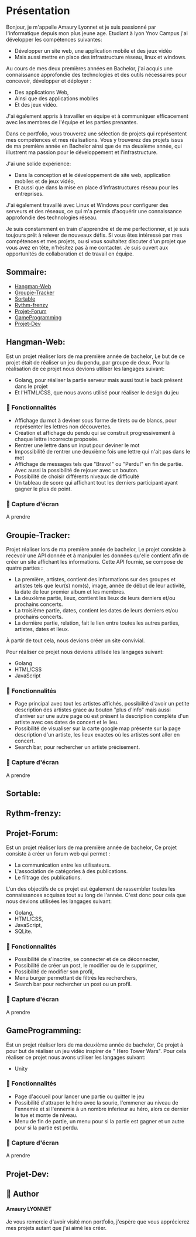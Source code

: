 # Présentation

Bonjour, je m'appelle Amaury Lyonnet et je suis passionné par l'informatique depuis mon plus jeune age. Etudiant à lyon Ynov Campus j'ai développer les compétences suivantes: 
- Développer un site web, une application mobile et des jeux vidéo 
- Mais aussi mettre en place des infrastructure réseau, linux et windows.

Au cours de mes deux premières années en Bachelor, j'ai acquis une connaissance approfondie des technologies et des outils nécessaires pour concevoir, développer et déployer :
- Des applications Web, 
- Ainsi que des applications mobiles 
- Et des jeux vidéo.

J'ai également appris à travailler en équipe et à communiquer efficacement avec les membres de l'équipe et les parties prenantes.

Dans ce portfolio, vous trouverez une sélection de projets qui représentent mes compétences et mes réalisations. Vous y trouverez des projets issus de ma première année en Bachelor ainsi que de ma deuxième année, qui illustrent ma passion pour le développement et l'infrastructure.

J'ai une solide expérience:
- Dans la conception et le développement de site web, application mobiles et de jeux vidéo, 
- Et aussi que dans la mise en place d'infrastructures réseau pour les entreprises. 

J'ai également travaillé avec Linux et Windows pour configurer des serveurs et des réseaux, ce qui m'a permis d'acquérir une connaissance approfondie des technologies réseau.

Je suis constamment en train d'apprendre et de me perfectionner, et je suis toujours prêt à relever de nouveaux défis. Si vous êtes intéressé par mes compétences et mes projets, ou si vous souhaitez discuter d'un projet que vous avez en tête, n'hésitez pas à me contacter. Je suis ouvert aux opportunités de collaboration et de travail en équipe.

## Sommaire: 
- [Hangman-Web](#Hangman-Web)
- [Groupie-Tracker](#Groupie-Tracker)
- [Sortable](#Sortable)
- [Rythm-frenzy](#Rythm-frenzy)
- [Projet-Forum](#Projet-Forum)
- [GameProgramming](#GameProgramming)
- [Projet-Dev](#Projet-Dev)


## Hangman-Web:
Est un projet réaliser lors de ma première année de bachelor,
Le but de ce projet était de réaliser un jeu du pendu, par groupe de deux.
Pour la réalisation de ce projet nous devions utiliser les langages suivant:
- Golang, pour réaliser la partie serveur mais aussi tout le back présent dans le projet
- Et l'HTML/CSS, que nous avons utilisé pour réaliser le design du jeu


### 🧐 Fonctionnalités
- Affichage du mot à deviner sous forme de tirets ou de blancs, pour représenter les lettres non découvertes.
- Création et affichage du pendu qui se construit progressivement à chaque lettre incorrecte proposée.
- Rentrer une lettre dans un input pour deviner le mot
- Impossibilité de rentrer une deuxième fois une lettre qui n'ait pas dans le mot
- Affichage de messages tels que "Bravo!" ou "Perdu!" en fin de partie. Avec aussi la possibilité de rejouer avec un bouton.
- Possibilité de choisir différents niveaux de difficulté
- Un tableau de score qui affichant tout les derniers participant ayant gagner le plus de point.


### 📸 Capture d'écran

A prendre 


## Groupie-Tracker:
Projet réaliser lors de ma première année de bachelor,
Le projet consiste à recevoir une API donnée et à manipuler les données qu'elle contient afin de créer un site affichant les informations.
Cette API fournie, se compose de quatre parties :
- La première, artistes, contient des informations sur des groupes et artistes tels que leur(s) nom(s), image, année de début de leur activité, la date de leur premier album et les membres.
- La deuxième partie, lieux, contient les lieux de leurs derniers et/ou prochains concerts.
- La troisième partie, dates, contient les dates de leurs derniers et/ou prochains concerts.
- La dernière partie, relation, fait le lien entre toutes les autres parties, artistes, dates et lieux.

À partir de tout cela, nous devions créer un site convivial.

Pour réaliser ce projet nous devions utilisée les langages suivant:
- Golang
- HTML/CSS
- JavaScript


### 🧐 Fonctionnalités    
- Page principal avec tout les artistes affichés, possibilité d'avoir un petite description des artistes grace au bouton "plus d'info" mais aussi d'arriver sur une autre page où est présent la description complète d'un artiste avec ces dates de concert et le lieu. 
- Possibilité de visualiser sur la carte google map présente sur la page description d'un artiste, les lieux exactes où les artistes sont aller en concert.
- Search bar, pour rechercher un artiste précisement.

### 📸 Capture d'écran

A prendre 

## Sortable:


## Rythm-frenzy:


## Projet-Forum:
Est un projet réaliser lors de ma première année de bachelor,
Ce projet consiste à créer un forum web qui permet :
- La communication entre les utilisateurs.
- L'association de catégories à des publications.
- Le filtrage des publications.

L'un des objectifs de ce projet est également de rassembler toutes les connaissances acquises tout au long de l'année. C'est donc pour cela que nous devions utilisées les langages suivant: 
- Golang,
- HTML/CSS,
- JavaScript,
- SQLite.


### 🧐 Fonctionnalités
- Possibilité de s'inscrire, se connecter et de ce déconnecter,
- Possibilité de créer un post, le modifier ou de le supprimer,
- Possibilité de modifier son profil,
- Menu burger permettant de filtrés les recherchers,
- Search bar pour rechercher un post ou un profil.
        
### 📸 Capture d'écran

A prendre 

## GameProgramming:
Est un projet réaliser lors de ma deuxième année de bachelor,
Ce projet à pour but de réaliser un jeu vidéo inspirer de " Hero Tower Wars".
Pour cela réaliser ce projet nous avons utiliser les langages suivant:
- Unity


### 🧐 Fonctionnalités
- Page d'accueil pour lancer une partie ou quitter le jeu
- Possibilité d'attraper le héro avec la sourie, l'emmener au niveau de l'ennemie et si l'ennemie à un nombre inferieur au héro, alors ce dernier le tue et monte de niveau.
- Menu de fin de partie, un menu pour si la partie est gagner et un autre pour si la partie est perdu.
        
### 📸 Capture d'écran

A prendre 

## Projet-Dev:



## 🙇 Author
#### Amaury LYONNET
Je vous remercie d'avoir visité mon portfolio, j'espère que vous apprécierez mes projets autant que j'ai aimé les créer.
    

